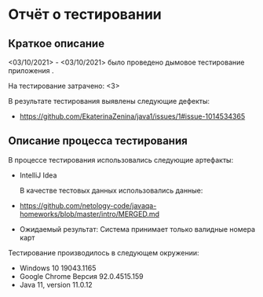 # Отчёт о тестировании <Credit Card Number Validator>
 ## Краткое описание
<03/10/2021> - <03/10/2021> было проведено дымовое тестирование приложения <Credit Card Number Validator>.

На тестирование затрачено: <3>

В результате тестирования выявлены следующие дефекты:
- https://github.com/EkaterinaZenina/java1/issues/1#issue-1014534365

## Описание процесса тестирования

  В процессе тестирования использовались следующие артефакты:
- IntelliJ Idea
 
  В качестве тестовых данных использовались данные:
- https://github.com/netology-code/javaqa-homeworks/blob/master/intro/MERGED.md

 - Ожидаемый результат: Система принимает только валидные номера карт

Тестирование производилось в следующем окружении:
- Windows 10 19043.1165
- Google Chrome  Версия 92.0.4515.159
- Java 11, version 11.0.12
